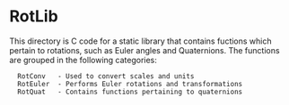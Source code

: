 
RotLib
======

This directory is C code for a static library that contains fuctions 
which pertain to rotations, such as Euler angles and Quaternions.  The 
functions are grouped in the following categories:

      RotConv   - Used to convert scales and units
      RotEuler  - Performs Euler rotations and transformations
      RotQuat   - Contains functions pertaining to quaternions




